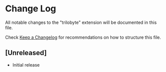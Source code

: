 # Change Log

All notable changes to the "trilobyte" extension will be documented in this file.

Check [Keep a Changelog](http://keepachangelog.com/) for recommendations on how to structure this file.

## [Unreleased]

- Initial release